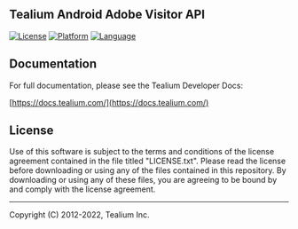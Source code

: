 ## Tealium Android Adobe Visitor API

[![License](https://img.shields.io/badge/license-Proprietary-blue.svg?style=flat
            )](https://github.com/Tealium/tealium-android-adobe-visitor-api/blob/master/LICENSE.txt)
[![Platform](https://img.shields.io/badge/Platform-Android-lightgrey.svg?style=flat
             )](https://developer.android.com/guide/index.html)
[![Language](https://img.shields.io/badge/Language-Kotlin-orange.svg?style=flat
             )](https://developer.android.com/reference/packages.html)


## Documentation
For full documentation, please see the Tealium Developer Docs: 

[https://docs.tealium.com/](https://docs.tealium.com/)

## License

Use of this software is subject to the terms and conditions of the license agreement contained in the file titled "LICENSE.txt".  Please read the license before downloading or using any of the files contained in this repository. By downloading or using any of these files, you are agreeing to be bound by and comply with the license agreement.

 
---
Copyright (C) 2012-2022, Tealium Inc.